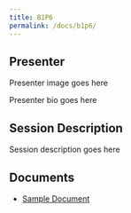 ```yaml
---
title: B1P6
permalink: /docs/b1p6/
---
```


## Presenter

<span class="todo">Presenter image goes here</span>

<span class="todo">Presenter bio goes here

## Session Description

<span class="todo">Session description goes here</span>

## Documents
 - [Sample Document](../monday/breakout1/documents/b1p1d1.pdf)